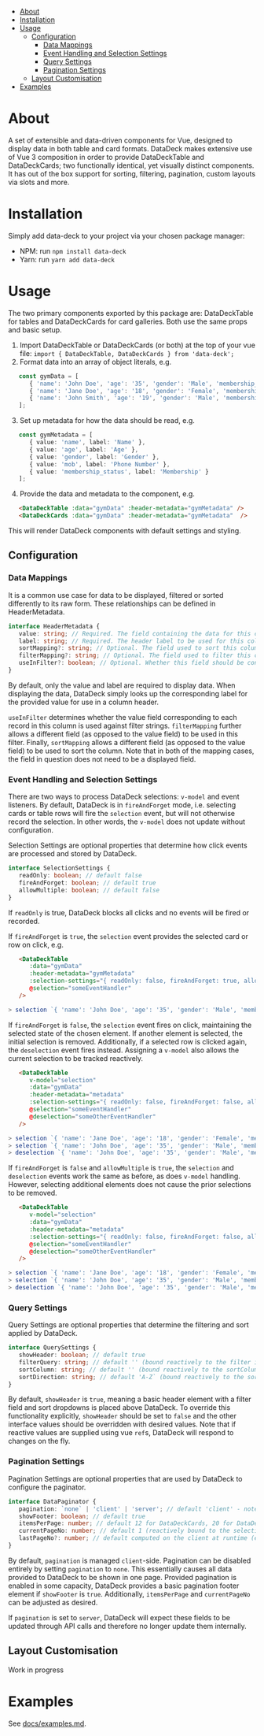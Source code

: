 - [About](#about)
- [Installation](#installation)
- [Usage](#usage)
  - [Configuration](#configuration)
    - [Data Mappings](#data-mappings)
    - [Event Handling and Selection Settings](#event-handling-and-selection-settings)
    - [Query Settings](#query-settings)
    - [Pagination Settings](#pagination-settings)
  - [Layout Customisation](#layout-customisation)
- [Examples](#examples)

# About
A set of extensible and data-driven components for Vue, designed to display data in both table and card formats. DataDeck makes extensive use of Vue 3 composition in order to provide DataDeckTable and DataDeckCards; two functionally identical, yet visually distinct components. It has out of the box support for sorting, filtering, pagination, custom layouts via slots and more.

# Installation
Simply add data-deck to your project via your chosen package manager:
- NPM: run `npm install data-deck`
- Yarn: run `yarn add data-deck`

# Usage
The two primary components exported by this package are: DataDeckTable for tables and DataDeckCards for card galleries. Both use the same props and basic setup.

1) Import DataDeckTable or DataDeckCards (or both) at the top of your vue file: `import { DataDeckTable, DataDeckCards } from 'data-deck';`
2) Format data into an array of object literals, e.g. 
``` typescript
   const gymData = [
      { 'name': 'John Doe', 'age': '35', 'gender': 'Male', 'membership_status': 'Active', 'mob': '03490234920' },
      { 'name': 'Jane Doe', 'age': '18', 'gender': 'Female', 'membership_status': 'Active', 'mob': '2425325425' },
      { 'name': 'John Smith', 'age': '19', 'gender': 'Male', 'membership_status': 'Inactive', 'mob': '1341414553' }
   ];
```
3) Set up metadata for how the data should be read, e.g.
``` typescript 
   const gymMetadata = [
      { value: 'name', label: 'Name' },
      { value: 'age', label: 'Age' },
      { value: 'gender', label: 'Gender' },
      { value: 'mob', label: 'Phone Number' },
      { value: 'membership_status', label: 'Membership' }
   ];
```
4) Provide the data and metadata to the component, e.g.
``` html 
   <DataDeckTable :data="gymData" :header-metadata="gymMetadata" />
   <DataDeckCards :data="gymData" :header-metadata="gymMetadata"  />
```

This will render DataDeck components with default settings and styling.

## Configuration

### Data Mappings
It is a common use case for data to be displayed, filtered or sorted differently to its raw form. These relationships can be defined in HeaderMetadata.

``` typescript
interface HeaderMetadata {
   value: string; // Required. The field containing the data for this column, e.g. dob (as in, data.dob)
   label: string; // Required. The header label to be used for this column, e.g. 'Date of Birth'
   sortMapping?: string; // Optional. The field used to sort this column, e.g. we might want dob to invisibly use dob_timedate for sorting
   filterMapping?: string; // Optional. The field used to filter this column, e.g. we might want forename to invisibly use full_name for filtering
   useInFilter?: boolean; // Optional. Whether this field should be considered by the filter, default true
}
```

By default, only the value and label are required to display data. When displaying the data, DataDeck simply looks up the corresponding label for the provided value for use in a column header. 

`useInFilter` determines whether the value field corresponding to each record in this column is used against filter strings. `filterMapping` further allows a different field (as opposed to the value field) to be used in this filter. Finally, `sortMapping` allows a different field (as opposed to the value field) to be used to sort the column. Note that in both of the mapping cases, the field in question does not need to be a displayed field.

### Event Handling and Selection Settings
There are two ways to process DataDeck selections: `v-model` and event listeners. By default, DataDeck is in `fireAndForget` mode, i.e. selecting cards or table rows will fire the `selection` event, but will not otherwise record the selection. In other words, the `v-model` does not update without configuration.

Selection Settings are optional properties that determine how click events are processed and stored by DataDeck.

``` typescript
interface SelectionSettings {
   readOnly: boolean; // default false
   fireAndForget: boolean; // default true
   allowMultiple: boolean; // default false
}
```

If `readOnly` is true, DataDeck blocks all clicks and no events will be fired or recorded.

If `fireAndForget` is `true`, the `selection` event provides the selected card or row on click, e.g.

``` html 
   <DataDeckTable 
      :data="gymData"
      :header-metadata="gymMetadata" 
      :selection-settings="{ readOnly: false, fireAndForget: true, allowMultiple: false }"
      @selection="someEventHandler" 
   />
```

``` typescript
> selection `{ 'name': 'John Doe', 'age': '35', 'gender': 'Male', 'membership_status': 'Active', 'mob': '03490234920' }, []`
```

If `fireAndForget` is `false`, the `selection` event fires on click, maintaining the selected state of the chosen element. If another element is selected, the initial selection is removed. Additionally, if a selected row is clicked again, the `deselection` event fires instead. Assigning a `v-model` also allows the current selection to be tracked reactively.

``` html 
   <DataDeckTable 
      v-model="selection"
      :data="gymData"
      :header-metadata="metadata"  
      :selection-settings="{ readOnly: false, fireAndForget: false, allowMultiple: false }"
      @selection="someEventHandler" 
      @deselection="someOtherEventHandler" 
   />
```

``` typescript
> selection `{ 'name': 'Jane Doe', 'age': '18', 'gender': 'Female', 'membership_status': 'Active', 'mob': '2425325425' }, [{ 'name': 'Jane Doe', 'age': '18', 'gender': 'Female', 'membership_status': 'Active', 'mob': '2425325425' }]`
> selection `{ 'name': 'John Doe', 'age': '35', 'gender': 'Male', 'membership_status': 'Active', 'mob': '03490234920' }, [{ 'name': 'John Doe', 'age': '35', 'gender': 'Male', 'membership_status': 'Active', 'mob': '03490234920' }]`
> deselection `{ 'name': 'John Doe', 'age': '35', 'gender': 'Male', 'membership_status': 'Active', 'mob': '03490234920' }, []`
```

If `fireAndForget` is `false` and `allowMultiple` is `true`, the `selection` and `deselection` events work the same as before, as does `v-model` handling. However, selecting additional elements does not cause the prior selections to be removed.

``` html 
   <DataDeckTable 
      v-model="selection"
      :data="gymData"
      :header-metadata="metadata"  
      :selection-settings="{ readOnly: false, fireAndForget: false, allowMultiple: true }"
      @selection="someEventHandler" 
      @deselection="someOtherEventHandler" 
   />
```

``` typescript
> selection `{ 'name': 'Jane Doe', 'age': '18', 'gender': 'Female', 'membership_status': 'Active', 'mob': '2425325425' }, [{ 'name': 'Jane Doe', 'age': '18', 'gender': 'Female', 'membership_status': 'Active', 'mob': '2425325425' }]`
> selection `{ 'name': 'John Doe', 'age': '35', 'gender': 'Male', 'membership_status': 'Active', 'mob': '03490234920' }, [{ 'name': 'Jane Doe', 'age': '18', 'gender': 'Female', 'membership_status': 'Active', 'mob': '2425325425' }, { 'name': 'John Doe', 'age': '35', 'gender': 'Male', 'membership_status': 'Active', 'mob': '03490234920' }]`
> deselection `{ 'name': 'John Doe', 'age': '35', 'gender': 'Male', 'membership_status': 'Active', 'mob': '03490234920' }, [{ 'name': 'Jane Doe', 'age': '18', 'gender': 'Female', 'membership_status': 'Active', 'mob': '2425325425' }]`
```

### Query Settings
Query Settings are optional properties that determine the filtering and sort applied by DataDeck.

``` typescript
interface QuerySettings {
   showHeader: boolean; // default true
   filterQuery: string; // default '' (bound reactively to the filter input in the header)
   sortColumn: string; // default '' (bound reactively to the sortColumn dropdown in the header)
   sortDirection: string; // default 'A-Z` (bound reactively to the sortDirection dropdown in the header)
}
```

By default, `showHeader` is `true`, meaning a basic header element with a filter field and sort dropdowns is placed above DataDeck. To override this functionality explicitly, `showHeader` should be set to `false` and the other interface values should be overridden with desired values. Note that if reactive values are supplied using vue `ref`s, DataDeck will respond to changes on the fly.

### Pagination Settings
Pagination Settings are optional properties that are used by DataDeck to configure the paginator.

``` typescript
interface DataPaginator {
   pagination: `none` | 'client' | 'server'; // default 'client' - note: server is not yet fully tested
   showFooter: boolean; // default true
   itemsPerPage: number; // default 12 for DataDeckCards, 20 for DataDeckTable
   currentPageNo: number; // default 1 (reactively bound to the selection in the footer)
   lastPageNo?: number; // default computed on the client at runtime (explicitly set if server-managed only)
}
```

By default, `pagination` is managed `client`-side. Pagination can be disabled entirely by setting `pagination` to `none`. This essentially causes all data provided to DataDeck to be shown in one page. Provided pagination is enabled in some capacity, DataDeck provides a basic pagination footer element if `showFooter` is `true`. Additionally, `itemsPerPage` and `currentPageNo` can be adjusted as desired.

If `pagination` is set to `server`, DataDeck will expect these fields to be updated through API calls and therefore no longer update them internally. 

## Layout Customisation
Work in progress

# Examples
See [docs/examples.md](docs/examples.md).
